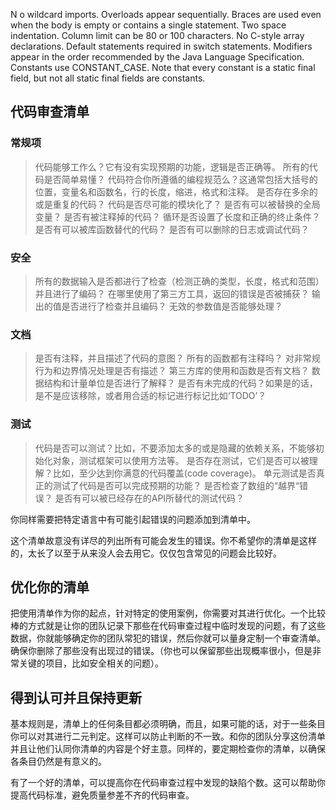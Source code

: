 N
o wildcard imports.
Overloads appear sequentially.
Braces are used even when the body is empty or contains a single statement.
Two space indentation.
Column limit can be 80 or 100 characters.
No C-style array declarations.
Default statements required in switch statements.
Modifiers appear in the order recommended by the Java Language Specification.
Constants use CONSTANT\_CASE. Note that every constant is a static final field, but not all static final fields are constants.


## 代码审查清单

### 常规项

> 代码能够工作么？它有没有实现预期的功能，逻辑是否正确等。
> 所有的代码是否简单易懂？
> 代码符合你所遵循的编程规范么？这通常包括大括号的位置，变量名和函数名，行的长度，缩进，格式和注释。
> 是否存在多余的或是重复的代码？
> 代码是否尽可能的模块化了？
> 是否有可以被替换的全局变量？
> 是否有被注释掉的代码？
> 循环是否设置了长度和正确的终止条件？
> 是否有可以被库函数替代的代码？
> 是否有可以删除的日志或调试代码？

### 安全

> 所有的数据输入是否都进行了检查（检测正确的类型，长度，格式和范围）并且进行了编码？
> 在哪里使用了第三方工具，返回的错误是否被捕获？
> 输出的值是否进行了检查并且编码？
> 无效的参数值是否能够处理？

### 文档

> 是否有注释，并且描述了代码的意图？
> 所有的函数都有注释吗？
> 对非常规行为和边界情况处理是否有描述？
> 第三方库的使用和函数是否有文档？
> 数据结构和计量单位是否进行了解释？
> 是否有未完成的代码？如果是的话，是不是应该移除，或者用合适的标记进行标记比如‘TODO’？

### 测试

> 代码是否可以测试？比如，不要添加太多的或是隐藏的依赖关系，不能够初始化对象，测试框架可以使用方法等。
> 是否存在测试，它们是否可以被理解？比如，至少达到你满意的代码覆盖\(code coverage\)。
> 单元测试是否真正的测试了代码是否可以完成预期的功能？
> 是否检查了数组的“越界“错误？
> 是否有可以被已经存在的API所替代的测试代码？

你同样需要把特定语言中有可能引起错误的问题添加到清单中。

这个清单故意没有详尽的列出所有可能会发生的错误。你不希望你的清单是这样的，太长了以至于从来没人会去用它。仅仅包含常见的问题会比较好。

## 优化你的清单

把使用清单作为你的起点，针对特定的使用案例，你需要对其进行优化。一个比较棒的方式就是让你的团队记录下那些在代码审查过程中临时发现的问题，有了这些数据，你就能够确定你的团队常犯的错误，然后你就可以量身定制一个审查清单。确保你删除了那些没有出现过的错误。（你也可以保留那些出现概率很小，但是非常关键的项目，比如安全相关的问题）。

## 得到认可并且保持更新

基本规则是，清单上的任何条目都必须明确，而且，如果可能的话，对于一些条目你可以对其进行二元判定。这样可以防止判断的不一致。和你的团队分享这份清单并且让他们认同你清单的内容是个好主意。同样的，要定期检查你的清单，以确保各条目仍然是有意义的。

有了一个好的清单，可以提高你在代码审查过程中发现的缺陷个数。这可以帮助你提高代码标准，避免质量参差不齐的代码审查。
